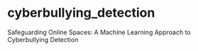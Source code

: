 # cyberbullying_detection
Safeguarding Online Spaces: A Machine Learning Approach to Cyberbullying Detection 
